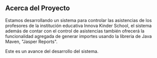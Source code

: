 ## Acerca del Proyecto

Estamos desarrollando un sistema para controlar las asistencias de los profesores de la institución educativa Innova Kinder School, el sistema además de contar con el control de asistencias también ofrecerá la funcionalidad agregada de generar importes usando la libreria de Java Maven, "Jasper Reports".

Este es un avance del desarrollo del sistema.
